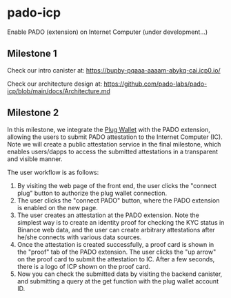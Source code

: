 # pado-icp
Enable PADO (extension) on Internet Computer (under development...)

## Milestone 1

Check our intro canister at: https://bupby-pqaaa-aaaam-abykq-cai.icp0.io/

Check our architecture design at: https://github.com/pado-labs/pado-icp/blob/main/docs/Architecture.md

## Milestone 2

In this milestone, we integrate the [Plug Wallet](https://plugwallet.ooo/) with the PADO extension, allowing the users to submit PADO attestation to the Internet Computer (IC). Note we will create a public attestation service in the final milestone, which enables users/dapps to access the submitted attestations in a transparent and visible manner.

The user workflow is as follows:
1. By visiting the web page of the front end, the user clicks the "connect plug" button to authorize the plug wallet connection.
2. The user clicks the "connect PADO" button, where the PADO extension is enabled on the new page.
3. The user creates an attestation at the PADO extension. Note the simplest way is to create an identity proof for checking the KYC status in Binance web data, and the user can create arbitrary attestations after he/she connects with various data sources.
4. Once the attestation is created successfully, a proof card is shown in the "proof" tab of the PADO extension. The user clicks the "up arrow" on the proof card to submit the attestation to IC. After a few seconds, there is a logo of ICP shown on the proof card.
5. Now you can check the submitted data by visiting the backend canister, and submitting a query at the get function with the plug wallet account ID.
